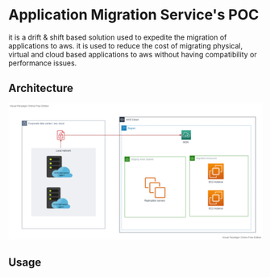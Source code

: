 # Application Migration Service's POC
it is a drift & shift based solution used to expedite the migration of applications to aws. it is used to reduce the cost of migrating physical, virtual and cloud based applications to aws without having compatibility or performance issues.


## Architecture 
![mgn architecture](https://github.com/pi-square-io/mgn-poc/blob/main/images/MGN.vpd.png)


## Usage

